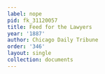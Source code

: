 ```yaml
---
label: nope
pid: fk_31120057
title: Feed for the Lawyers
year: '1887'
author: Chicago Daily Tribune
order: '346'
layout: single
collection: documents
---
```

